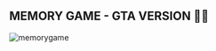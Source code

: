 ## MEMORY GAME - GTA VERSION 🤘🏽
![memorygame](https://user-images.githubusercontent.com/81289215/126074292-9874a9b3-e767-4223-bed3-42c9b0efb8f7.gif)
